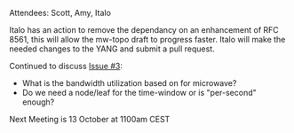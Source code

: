 Attendees: Scott, Amy, Italo

Italo has an action to remove the dependancy on an enhancement of RFC 8561, this will allow the mw-topo draft to progress faster.  Italo will make the needed changes to the YANG and submit a pull request.

Continued to discuss [Issue #3](https://github.com/ietf-ccamp-wg/draft-ietf-ccamp-mw-topo-yang/issues/3):
- What is the bandwidth utilization based on for microwave?
- Do we need a node/leaf for the time-window or is "per-second" enough?

Next Meeting is 13 October at 1100am CEST

